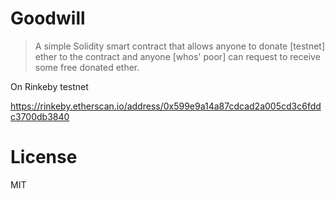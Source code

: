 # Goodwill

> A simple Solidity smart contract that allows anyone to donate [testnet] ether to the contract and anyone [whos' poor] can request to receive some free donated ether.

On Rinkeby testnet

https://rinkeby.etherscan.io/address/0x599e9a14a87cdcad2a005cd3c6fddc3700db3840

# License

MIT
